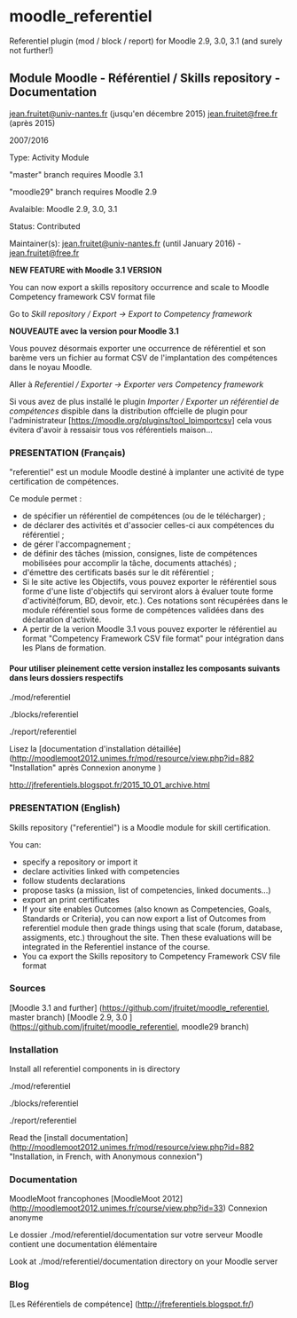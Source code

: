 moodle_referentiel
==================

Referentiel plugin (mod / block / report) for Moodle  2.9, 3.0, 3.1 (and surely not further!)

## Module Moodle - Référentiel / Skills repository - Documentation

jean.fruitet@univ-nantes.fr   (jusqu'en décembre 2015)
jean.fruitet@free.fr (après 2015)

2007/2016

Type: Activity Module

"master" branch requires Moodle 3.1

"moodle29" branch requires Moodle 2.9

Avalaible: Moodle 2.9, 3.0, 3.1

Status: Contributed

Maintainer(s): jean.fruitet@univ-nantes.fr (until January 2016) - jean.fruitet@free.fr

**NEW FEATURE with Moodle 3.1 VERSION**

You can now export a skills repository occurrence and scale to Moodle Competency framework CSV format file 

Go to *Skill repository / Export -> Export to Competency framework*

**NOUVEAUTE avec la version pour Moodle 3.1**

Vous pouvez désormais exporter une occurrence de référentiel et son barème vers un fichier au format CSV de l'implantation des compétences dans le noyau Moodle.

Aller à *Referentiel / Exporter -> Exporter vers Competency framework*

Si vous avez de plus installé le plugin *Importer / Exporter un référentiel de compétences* dispible dans la distribution offcielle de plugin pour l'administrateur 
[https://moodle.org/plugins/tool_lpimportcsv] 
cela vous évitera d'avoir à ressaisir tous vos référentiels maison...

### PRESENTATION (Français)

"referentiel" est un module Moodle destiné à implanter une activité de type certification
de compétences.

Ce module permet :

* de spécifier un référentiel de compétences (ou de le télécharger) ;
* de déclarer des activités et d'associer celles-ci aux compétences du référentiel ;
* de gérer l'accompagnement ;
* de définir des tâches (mission, consignes, liste de compétences mobilisées pour accomplir la tâche, documents attachés) ;
* d'émettre des certificats basés sur le dit référentiel ;
* Si le site active les Objectifs, vous pouvez exporter le référentiel sous forme d'une
liste d'objectifs qui serviront alors à évaluer toute forme d'activité(forum, BD, devoir, etc.).
Ces notations sont récupérées dans le module référentiel sous forme de compétences validées dans des déclaration d'activité.
* A pertir de la verion Moodle 3.1 vous pouvez exporter le référentiel au format  "Competency Framework CSV file format" pour intégration dans les Plans de formation.

#### Pour utiliser pleinement cette version installez les composants suivants dans leurs dossiers respectifs

./mod/referentiel

./blocks/referentiel

./report/referentiel

Lisez la [documentation d'installation détaillée] (http://moodlemoot2012.unimes.fr/mod/resource/view.php?id=882 "Installation" après Connexion anonyme )

http://jfreferentiels.blogspot.fr/2015_10_01_archive.html

### PRESENTATION (English)

Skills repository ("referentiel") is a Moodle module for skill certification.

You can:

* specify a repository or import it
* declare activities linked with competencies
* follow students declarations
* propose tasks (a mission, list of competencies, linked documents...)
* export an print certificates
* If your site enables Outcomes (also known as Competencies, Goals, Standards or Criteria), you can now export a list of Outcomes from referentiel module then grade things using
that scale (forum, database, assigments, etc.) throughout the site. Then these evaluations will be integrated in the Referentiel instance of the course.
* You ca export the Skills repository to Competency Framework CSV file format

### Sources

[Moodle 3.1 and further] (https://github.com/jfruitet/moodle_referentiel, master branch)
[Moodle 2.9, 3.0 ] (https://github.com/jfruitet/moodle_referentiel, moodle29 branch)

### Installation

Install all referentiel components in is directory

./mod/referentiel

./blocks/referentiel

./report/referentiel

Read the [install documentation] (http://moodlemoot2012.unimes.fr/mod/resource/view.php?id=882 "Installation, in French, with Anonymous connexion")

### Documentation

MoodleMoot francophones
[MoodleMoot 2012] (http://moodlemoot2012.unimes.fr/course/view.php?id=33) Connexion anonyme

Le dossier
./mod/referentiel/documentation
sur votre serveur Moodle contient une documentation élémentaire

Look at
./mod/referentiel/documentation directory on your Moodle server

### Blog
[Les Référentiels de compétence] (http://jfreferentiels.blogspot.fr/)
